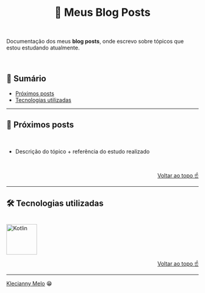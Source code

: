 <h1 id="top" align="center">📑 Meus Blog Posts</h1>

<br>

Documentação dos meus **blog posts**, onde escrevo sobre tópicos que estou estudando atualmente.

<br>

<h2>📑 Sumário</h2>

- [Próximos posts](#posts)
- [Tecnologias utilizadas](#tech)

---

<h2 id="posts">📝 Próximos posts</h2>

<br>

<ul>
<li>Descrição do tópico + referência do estudo realizado</li>
</ul>

<br>

<p align="right"><a href="#top">Voltar ao topo ☝</a></p>

---

<h2 id="tech">🛠 Tecnologias utilizadas</h2>

<br>

<img title="Kotlin" alt="Kotlin" height="80" width="80" src="https://cdn.jsdelivr.net/gh/devicons/devicon/icons/kotlin/kotlin-original.svg" />

<p align="right"><a href="#top">Voltar ao topo ☝</a></p>

---

[Klecianny Melo](https://www.linkedin.com/in/kecbm/) 😁